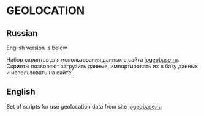 GEOLOCATION
===========

Russian
-------
English version is below

Набор скриптов для использования данных с сайта
[ipgeobase.ru](http://ipgeobase.ru/).
Скрипты позволяют загрузить данные, импортировать их в базу данных
и использовать на сайте.


English
-------
Set of scripts for use geolocation data from site
[ipgeobase.ru](http://ipgeobase.ru/)
